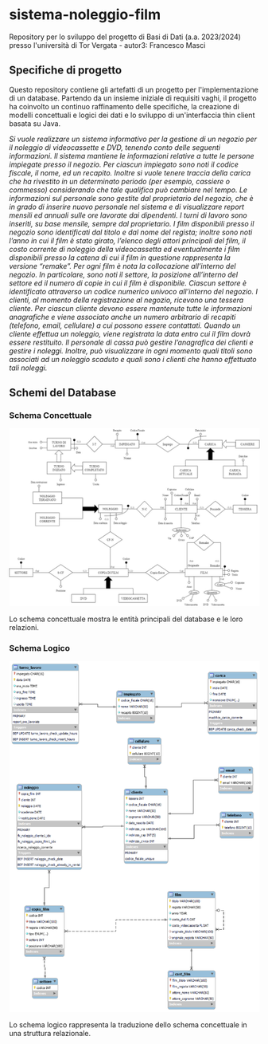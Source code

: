 # sistema-noleggio-film
Repository per lo sviluppo del progetto di Basi di Dati (a.a. 2023/2024) presso l'università di Tor Vergata - autor3: Francesco Masci

## Specifiche di progetto
Questo repository contiene gli artefatti di un progetto per l'implementazione di un database. Partendo da un insieme iniziale di requisiti vaghi, il progetto ha coinvolto un continuo raffinamento delle specifiche, la creazione di modelli concettuali e logici dei dati e lo sviluppo di un'interfaccia thin client basata su Java.

_Si vuole realizzare un sistema informativo per la gestione di un negozio per il noleggio di videocassette e DVD, tenendo conto delle seguenti informazioni.
Il sistema mantiene le informazioni relative a tutte le persone impiegate presso il negozio. Per ciascun impiegato sono noti il codice fiscale, il nome, ed un recapito. Inoltre si vuole tenere traccia della carica che ha rivestito in un determinato periodo (per esempio, cassiere o commesso) considerando che tale qualifica può cambiare nel tempo. Le informazioni sul personale sono gestite dal proprietario del negozio, che è in grado di inserire nuovo personale nel sistema e di visualizzare report mensili ed annuali sulle ore lavorate dai dipendenti. I turni di lavoro sono inseriti, su base mensile, sempre dal proprietario.
I film disponibili presso il negozio sono identificati dal titolo e dal nome del regista; inoltre sono noti l’anno in cui il film è stato girato, l’elenco degli attori principali del film, il costo corrente di noleggio della videocassetta ed eventualmente i film disponibili presso la catena di cui il film in questione rappresenta la versione “remake”.
Per ogni film è nota la collocazione all’interno del negozio. In particolare, sono noti il settore, la posizione all’interno del settore ed il numero di copie in cui il film è disponibile. Ciascun settore è identificato attraverso un codice numerico univoco all’interno del negozio.
I clienti, al momento della registrazione al negozio, ricevono una tessera cliente. Per ciascun cliente devono essere mantenute tutte le informazioni anagrafiche e viene associato anche un numero arbitrario di recapiti (telefono, email, cellulare) a cui possono essere contattati. Quando un cliente effettua un noleggio, viene registrata la data entro cui il film dovrà essere restituito. Il personale di cassa può gestire l’anagrafica dei clienti e gestire i noleggi. Inoltre, può visualizzare in ogni momento quali titoli sono associati ad un noleggio scaduto e quali sono i clienti che hanno effettuato tali noleggi._

## Schemi del Database

### Schema Concettuale

![Schema Concettuale](relazione/diagramma_ER_concettuale.jpg)

Lo schema concettuale mostra le entità principali del database e le loro relazioni.

### Schema Logico

![Schema Logico](relazione/schema_logico.png)

Lo schema logico rappresenta la traduzione dello schema concettuale in una struttura relazionale.
